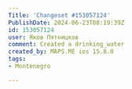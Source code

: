 ```yaml
---
Title: 'Changeset #153057124'
PublishDate: 2024-06-23T08:19:39Z
id: 153057124
user: Яков Пятницков
comment: Created a drinking_water
created_by: MAPS.ME ios 15.8.0
tags:
- Montenegro

---
```

